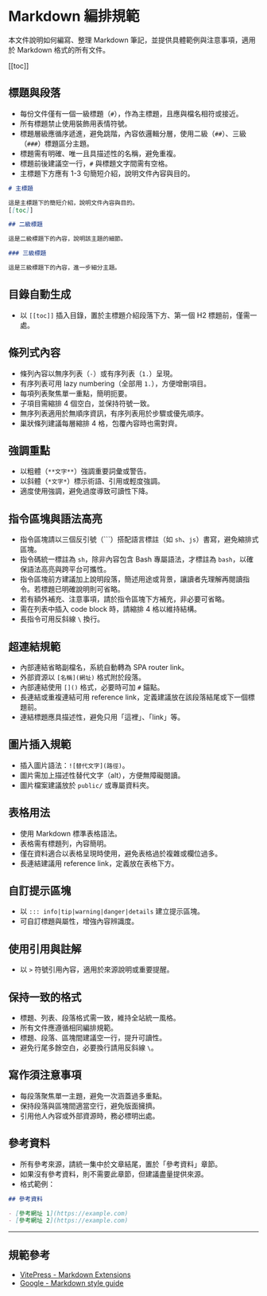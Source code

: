 # Markdown 編排規範

本文件說明如何編寫、整理 Markdown 筆記，並提供具體範例與注意事項，適用於 Markdown 格式的所有文件。

[[toc]]

## 標題與段落

- 每份文件僅有一個一級標題（`#`），作為主標題，且應與檔名相符或接近。
- 所有標題禁止使用裝飾用表情符號。
- 標題層級應循序遞進，避免跳階，內容依邏輯分層，使用二級（`##`）、三級（`###`）標題區分主題。
- 標題需有明確、唯一且具描述性的名稱，避免重複。
- 標題前後建議空一行，`#` 與標題文字間需有空格。
- 主標題下方應有 1-3 句簡短介紹，說明文件內容與目的。

```markdown
# 主標題

這是主標題下的簡短介紹，說明文件內容與目的。
[[toc]]

## 二級標題

這是二級標題下的內容，說明該主題的細節。

### 三級標題

這是三級標題下的內容，進一步細分主題。
```

## 目錄自動生成

- 以 `[[toc]]` 插入目錄，置於主標題介紹段落下方、第一個 H2 標題前，僅需一處。

## 條列式內容

- 條列內容以無序列表（`-`）或有序列表（`1.`）呈現。
- 有序列表可用 lazy numbering（全部用 `1.`），方便增刪項目。
- 每項列表聚焦單一重點，簡明扼要。
- 子項目需縮排 4 個空白，並保持符號一致。
- 無序列表適用於無順序資訊，有序列表用於步驟或優先順序。
- 巢狀條列建議每層縮排 4 格，包覆內容時也需對齊。

## 強調重點

- 以粗體（`**文字**`）強調重要詞彙或警告。
- 以斜體（`*文字*`）標示術語、引用或輕度強調。
- 適度使用強調，避免過度導致可讀性下降。

## 指令區塊與語法高亮

- 指令區塊請以三個反引號（```）搭配語言標註（如 `sh`、`js`）書寫，避免縮排式區塊。
- 指令碼統一標註為 `sh`，除非內容包含 Bash 專屬語法，才標註為 `bash`，以確保語法高亮與跨平台可攜性。
- 指令區塊前方建議加上說明段落，簡述用途或背景，讓讀者先理解再閱讀指令。若標題已明確說明則可省略。
- 若有額外補充、注意事項，請於指令區塊下方補充，非必要可省略。
- 需在列表中插入 code block 時，請縮排 4 格以維持結構。
- 長指令可用反斜線 `\` 換行。

## 超連結規範

- 內部連結省略副檔名，系統自動轉為 SPA router link。
- 外部資源以 `[名稱](網址)` 格式附於段落。
- 內部連結使用 `[]()` 格式，必要時可加 `#` 錨點。
- 長連結或重複連結可用 reference link，定義建議放在該段落結尾或下一個標題前。
- 連結標題應具描述性，避免只用「這裡」、「link」等。

## 圖片插入規範

- 插入圖片語法：`![替代文字](路徑)`。
- 圖片需加上描述性替代文字（alt），方便無障礙閱讀。
- 圖片檔案建議放於 `public/` 或專屬資料夾。

## 表格用法

- 使用 Markdown 標準表格語法。
- 表格需有標題列，內容簡明。
- 僅在資料適合以表格呈現時使用，避免表格過於複雜或欄位過多。
- 長連結建議用 reference link，定義放在表格下方。

## 自訂提示區塊

- 以 `::: info|tip|warning|danger|details` 建立提示區塊。
- 可自訂標題與屬性，增強內容辨識度。

## 使用引用與註解

- 以 `>` 符號引用內容，適用於來源說明或重要提醒。

## 保持一致的格式

- 標題、列表、段落格式需一致，維持全站統一風格。
- 所有文件應遵循相同編排規範。
- 標題、段落、區塊間建議空一行，提升可讀性。
- 避免行尾多餘空白，必要換行請用反斜線 `\`。

## 寫作須注意事項

- 每段落聚焦單一主題，避免一次涵蓋過多重點。
- 保持段落與區塊間適當空行，避免版面擁擠。
- 引用他人內容或外部資源時，務必標明出處。

## 參考資料

- 所有參考來源，請統一集中於文章結尾，置於「參考資料」章節。
- 如果沒有參考資料，則不需要此章節，但建議盡量提供來源。
- 格式範例：

```markdown
## 參考資料

- [參考網址 1](https://example.com)
- [參考網址 2](https://example.com)
```

---

## 規範參考

- [VitePress - Markdown Extensions](https://vitepress.dev/guide/markdown)
- [Google - Markdown style guide](https://google.github.io/styleguide/docguide/style)
